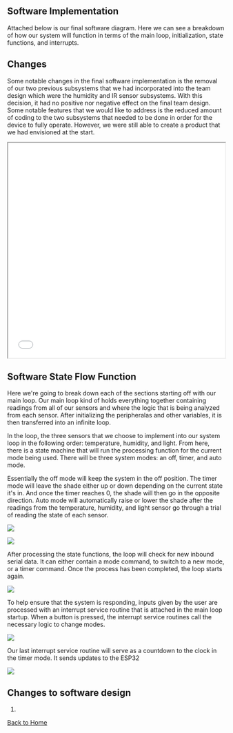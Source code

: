 **Software Implementation**
-
Attached below is our final software diagram. Here we can see a breakdown of how our system will function in terms of the main loop, initialization, state functions, and interrupts. 

Changes
-
Some notable changes in the final software implementation is the removal of our two previous subsystems that we had incorporated into the team design which were the humidity and IR sensor subsystems. With this decision, it had no positive nor negative effect on the final team design. Some notable features that we would like to address is the reduced amount of coding to the two subsystems that needed to be done in order for the device to fully operate. However, we were still able to create a product that we had envisioned at the start. 

<iframe src="vertopal_53e86d8e1b304e0fba1b8ab00a47e725/media/Final_Software_Implementation.pdf" width="100%" height="500px"></iframe>

**Software State Flow Function**
-
Here we're going to break down each of the sections starting off with our main loop. Our main loop kind of holds everything together containing readings from all of our sensors and where the logic that is being analyzed from each sensor. After initializing the peripheralas and other variables, it is then transferred into an infinite loop.

In the loop, the three sensors that we choose to implement into our system loop in the following order: temperature, humidity, and light. From here, there is a state machine that will run the processing function for the current mode being used. There will be three system modes: an off, timer, and auto mode. 

Essentially the off mode will keep the system in the off position. The timer mode will leave the shade either up or down depending on the current state it's in. And once the timer reaches 0, the shade will then go in the opposite direction. Auto mode will automatically raise or lower the shade after the readings from the temperature, humidity, and light sensor go through a trial of reading the state of each sensor.

![](vertopal_53e86d8e1b304e0fba1b8ab00a47e725/media/final_software_implementation_1.PNG)

![](vertopal_53e86d8e1b304e0fba1b8ab00a47e725/media/imageB.png)

After processing the state functions, the loop will check for new inbound serial data. It can either contain a mode command, to switch to a new mode, or a timer command. Once the process has been completed, the loop starts again.

![](vertopal_53e86d8e1b304e0fba1b8ab00a47e725/media/imageC.png)

To help ensure that the system is responding, inputs given by the user are processed with an interrupt service routine that is attached in the main loop startup. When a button is pressed, the interrupt service routines call the necessary logic to change modes. 


![](vertopal_53e86d8e1b304e0fba1b8ab00a47e725/media/final_software_implementation_2.PNG)

Our last interrupt service routine will serve as a countdown to the clock in the timer mode. It sends updates to the ESP32

![](vertopal_53e86d8e1b304e0fba1b8ab00a47e725/media/imageE.png)

Changes to software design
-
1. 

[Back to Home](index)
